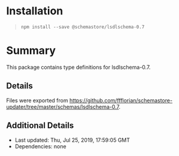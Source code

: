 # Installation
> `npm install --save @schemastore/lsdlschema-0.7`

# Summary
This package contains type definitions for lsdlschema-0.7.

## Details
Files were exported from https://github.com/ffflorian/schemastore-updater/tree/master/schemas/lsdlschema-0.7.

## Additional Details
* Last updated: Thu, Jul 25, 2019, 17:59:05 GMT
* Dependencies: none
